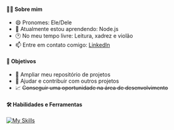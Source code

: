 #### 👨‍💻 Sobre mim

- 😄 Pronomes: Ele/Dele 
- 🌱 Atualmente estou aprendendo: Node.js
- 🕐 No meu tempo livre: Leitura, xadrez e violão
- 📫 Entre em contato comigo: [LinkedIn](https://www.linkedin.com/in/wilsonsdr/)

#### 🎯 Objetivos 

- 📂 Ampliar meu repositório de projetos
- 🤝 Ajudar e contribuir com outros projetos
- 📈 ~~Conseguir uma oportunidade na área de desenvolvimento~~

#### 🛠️ Habilidades e Ferramentas

[![My Skills](https://skillicons.dev/icons?i=html,css,bootstrap,sass,javascript,react,typescript,tailwind,nextjs,nodejs,cs,git,postman,mysql,mongodb)](https://skillicons.dev)

